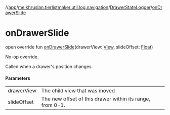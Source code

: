 //[app](../../../index.md)/[me.khruslan.tierlistmaker.util.log.navigation](../index.md)/[DrawerStateLogger](index.md)/[onDrawerSlide](on-drawer-slide.md)

# onDrawerSlide

open override fun [onDrawerSlide](on-drawer-slide.md)(drawerView: [View](https://developer.android.com/reference/kotlin/android/view/View.html), slideOffset: [Float](https://kotlinlang.org/api/latest/jvm/stdlib/kotlin/-float/index.html))

No-op override.

Called when a drawer's position changes.

#### Parameters

| | |
|---|---|
| drawerView | The child view that was moved |
| slideOffset | The new offset of this drawer within its range, from 0-1. |
